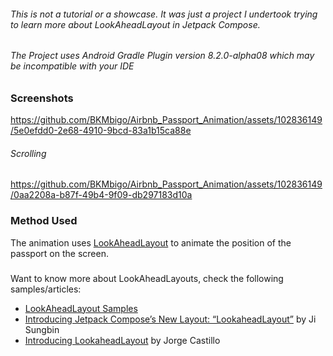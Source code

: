 

###### This is not a tutorial or a showcase. It was just a project I undertook trying to learn more about LookAheadLayout in Jetpack Compose.
###### The Project uses Android Gradle Plugin version 8.2.0-alpha08 which may be incompatible with your IDE

### Screenshots


https://github.com/BKMbigo/Airbnb_Passport_Animation/assets/102836149/5e0efdd0-2e68-4910-9bcd-83a1b15ca88e


###### Scrolling


https://github.com/BKMbigo/Airbnb_Passport_Animation/assets/102836149/0aa2208a-b87f-49b4-9f09-db297183d10a



### Method Used
The animation uses [LookAheadLayout](https://twitter.com/doris4lt/status/1531364543305175041) to animate the position of the passport on the screen.

### 
Want to know more about LookAheadLayouts, check the following samples/articles:
* [LookAheadLayout Samples](https://android-review.googlesource.com/c/platform/frameworks/support/+/1961800)
* [Introducing Jetpack Compose’s New Layout: “LookaheadLayout”](https://betterprogramming.pub/introducing-jetpack-composes-new-layout-lookaheadlayout-eb30406f715) by Ji Sungbin
* [Introducing LookaheadLayout](https://newsletter.jorgecastillo.dev/p/introducing-lookaheadlayout) by Jorge Castillo
